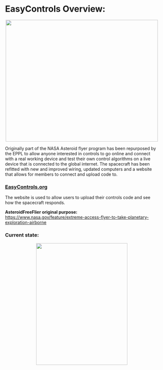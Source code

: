 # EasyControls Overview:

<p align="center"> 
  <kbd>
    <img width="500px" height="400px" src="https://github.com/danielwilczak101/EasyControls/blob/media/images/isaac_072922.gif">
  </kbd>
</p>

Originally part of the NASA Asteroid flyer program has been repurposed by the EPPL to allow anyone interested in controls to go online and connect with a real working device and test their own control algorithms on a live device that is connected to the global internet. The spacecraft has been refitted with new and improved wiring, updated computers and a website that allows for members to connect and upload code to.

### [EasyControls.org](http://easycontrols.org)
The website is used to allow users to upload their controls code and see how the spacecraft responds.


**AsteroidFreeFlier original purpose:**  
https://www.nasa.gov/feature/extreme-access-flyer-to-take-planetary-exploration-airborne

### Current state:
<p align="center">
  <img width="300px" height="400px" src="">
</p>

